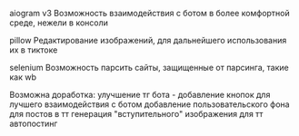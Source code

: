 aiogram v3
  Возможность взаимодействия с ботом в более комфортной среде, нежели в консоли

pillow
  Редактирование изображений, для дальнейшего использования их в тиктоке

selenium
  Возможность парсить сайты, защищенные от парсинга, такие как wb




Возможна доработка:
  улучшение тг бота - добавление кнопок для лучшего взаимодействия с ботом
  добавление пользовательского фона для постов в тт
  генерация "вступительного" изображения для тт
  автопостинг
